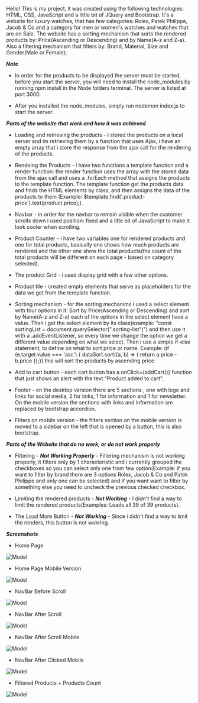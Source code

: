Hello! This is my project, it was created using the following technologies: HTML, CSS, JavaScript and a little bit of JQuery and Bootstrap.
It's a website for luxury watches, that has few categories: Rolex, Patek Philippe, Jacob & Co and a category for men or women's watches and watches that are on Sale. The website has a sorting mechanism that sorts the rendered products by: Price(Ascending or Descending) and by Name(A-z and Z-a). Also a filtering mechanism that filters by: Brand, Material, Size and Gender(Male or Female);

***Note***

* In order for the products to be displayed the server must be started, before you start the server, you will need to install the node_modules by running npm install in the Node folders terminal. The server is listed at port 3000.

* After you installed the node_modules, simply run nodemon index.js to start the server.

  
  
***Parts of the website that work and how it was achieved***

* Loading and retrieving the products - i stored the products on a local server and im retrieving them by a function that uses Ajax, i have an empty array that i store the response from the ajax call for the rendering of the products.

* Rendeing the Products - i have two functions a template function and a render function: the render function uses the array with the stored data from the ajax call and uses a .forEach method that assigns the products to the template function. The template function get the products data and finds the HTML elements by class, and then assigns the data of the products to them (Example: $template.find('.product-price').text(product.price);).

* Navbar - in order for the navbar to remain visible when the customer scrolls down i used position: fixed and a litte bit of JavaScript to make it look cooler when scrolling.

* Product Counter - i have two variables one for rendered products and one for total products, basically one shows how much products are rendered and the other one show the total products(the count of the total products will be different on each page - based on category selected).

* The product Grid - i used display:grid with a few other options.

* Product tile - created empty elements that serve as placeholders for the data we get from the template function.

* Sorting mechanism - for the sorting mechanims i used a select element with four options in it: Sort by Price(Ascending or Descending) and sort by Name(A-z and Z-a) each of the options in the select element have a value. Then i get the select element by its class(example: "const sortingList = document.querySelector(".sorting-list")") and then use it with a .addEventListener, so every time we change the option we get a different value depending on what we select. Then i use a simple if-else statement, to define on what to sort price or name. Example: (if (e.target.value === 'asc') { dataSort.sort((a, b) => { return a.price - b.price });}) this will sort the products by ascending price.

* Add to cart button - each cart button has a onClick={addCart()} function that just shows an alert with the text "Product
added to cart".

* Footer - on the desktop version there are 5 sections , one with logo and links for social media, 2 for links, 1 for information and 1 for newsletter. On the mobile version the sections with links and information are replaced by bootstrap accordion.

* Filters on mobile version - the filters section on the mobile version is moved to a sidebar on the left that is opened by a button, this is also bootstrap.

***Parts of the Website that do no work, or do not work properly***

* Filtering - ***Not Working Properly*** - Filtering mechanism is not working properly, it filters only by 1 characteristic and i currently grouped the checkboxes so you can select only one from few option(Example: if you want to filter by brand there are 3 options Rolex, Jacob & Co and Patek Philippe and only one can be selected) and if you want want to filter by something else you need to uncheck the previous checked checkbox.

* Limiting the rendered products - ***Not Working*** - I didn't find a way to limit the rendered products(Examples: Loads all 39 of 39 products).

* The Load More Button - ***Not Working*** - Since i didn't find a way to limit the renders, this button is not wokring.

***Screenshots***

* Home Page

![Model](https://github.com/atanas-zlatev-98/Braga-Luxury-Watches/blob/main/Website/screenshots/All-Watches.jpg?raw=true)

* Home Page Mobile Version

![Model](https://github.com/atanas-zlatev-98/Braga-Luxury-Watches/blob/main/Website/screenshots/All-Watches-m.jpg?raw=true)

* NavBar Before Scroll

![Model](https://github.com/atanas-zlatev-98/Braga-Luxury-Watches/blob/main/Website/screenshots/nav-before-scroll.png?raw=true)

* NavBar After Scroll

![Model](https://github.com/atanas-zlatev-98/Braga-Luxury-Watches/blob/main/Website/screenshots/nav-after-scroll.png?raw=true)

* NavBar After Scroll Mobile

![Model](https://github.com/atanas-zlatev-98/Braga-Luxury-Watches/blob/main/Website/screenshots/navbar-m-scroll.jpg?raw=true)

* NavBar After Clicked Mobile

![Model](https://github.com/atanas-zlatev-98/Braga-Luxury-Watches/blob/main/Website/screenshots/navbar-m-scroll-active.jpg?raw=true)

* Filtered Products + Products Count

![Model](https://github.com/atanas-zlatev-98/Braga-Luxury-Watches/blob/main/Website/screenshots/All-Watches-filters.jpg?raw=true)
